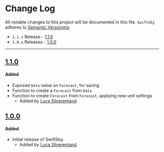 # Change Log
All notable changes to this project will be documented in this file.
`SwiftSky` adheres to [Semantic Versioning](http://semver.org/).

- `1.1.x` Release - [1.1.0](#101)
- `1.0.x` Releases - [1.0.0](#100)

---

## [1.1.0](https://github.com/Alamofire/Alamofire/releases/tag/1.1.0)

#### Added
- Exposed `Data` value on `Forecast`, for saving
- Function to create a `Forecast` from `Data`
- Function to create `Forecast` from `Forecast`, applying new unit settings
  - Added by [Luca Silverentand](https://github.com/lucasilverentand).


## [1.0.0](https://github.com/Alamofire/Alamofire/releases/tag/1.0.0)

#### Added
- Initial release of SwiftSky.
  - Added by [Luca Silverentand](https://github.com/lucasilverentand).

